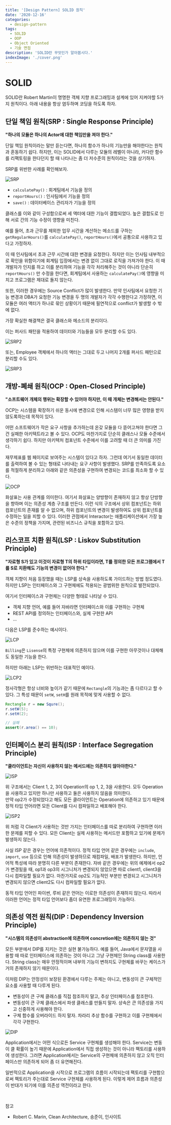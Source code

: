 ```yaml
---
title: '[Design Pattern] SOLID 원칙'
date: '2020-12-16'
categories:
  - design-pattern
tags:
  - SOLID
  - OOP
  - Object Oriented
  - 기술 면접
description: 'SOLID란 무엇인가 알아봅시다.'
indexImage: './cover.png'
---
```


# SOLID  

SOLID란 Robert Martin이 명명한 객체 지향 프로그래밍과 설계에 있어 지켜야할 5가지 원칙이다.
아래 내용을 항상 염두하며 코딩을 하도록 하자.

## 단일 책임 원칙(SRP : Single Response Principle)  

**"하나의 모듈은 하나의 Actor에 대한 책임만을 져야 한다."**

단일 책임 원칙이라는 말만 듣는다면, 하나의 함수가 하나의 기능만을 해야한다는 원칙과 혼동하기 쉽다. 하지만, 이는 SOLID에서 다루는 모듈의 레벨이 아니라, 커다란 함수를 리팩토링을 한다던지 할 때 나타나는 좀 더 저수준의 원칙이라는 것을 상기하자. 

SRP를 위반한 사례를 확인해보자.

![SRP](./SRP.png) 

- ```calculatePay()``` : 회계팀에서 기능을 정의
- ```reportHours()``` : 인사팀에서 기능을 정의
- ```save()``` : 데이터베이스 관리자가 기능을 정의

클래스를 이와 같이 구성함으로써 세 액터에 대한 기능이 결합되었다. 
높은 결합도로 인해 서로 간의 기능 수정이 영향을 미친다. 

예를 들어, 초과 근무를 제외한 업무 시간을 계산하는 메소드를 구하는 ```getRegularHours()```를 
```calculatePay()```, ```reportHours()```에서 공통으로 사용하고 있다고 가정하자.  

이 때 인사팀에서 초과 근무 시간에 대한 변경을 요청한다. 
하지만 이는 인사팀 내부적으로 확인을 위함이기에 회계팀 입장에서는 변경 없이 그대로 로직을 가져가야 한다. 
이 때 개발자가 인지를 하고 이를 분리하여 기능을 각각 처리해주는 것이 아니라 
단순히 ```reportHours()``` 만 수정을 한다면, 회계팀에서 사용하는 ```calculatePay()```에 영향을 미치고 프로그램은 제대로 돌지 않는다. 

또한, 이러한 경우에는 Source Conflict가 많이 발생한다. 
만약 인사팀에서 요청한 기능 변경과 DBA가 요청한 기능 변경을 두 명의 개발자가 각각 수행한다고 가정하면, 
이 모듈은 여러 액터가 하나로 묶인 상황이기 때문에 필연적으로 conflict가 발생할 수 밖에 없다.

가장 확실한 해결책은 결국 클래스와 메소드의 분리이다. 

이는 퍼사드 패턴을 적용하여 데이터와 기능들을 모두 분리할 수도 있다.

![SRP2](./SRP2.png) 

또는, Employee 객체에서 하나의 액터는 그대로 두고 나머지 2개를 퍼사드 패턴으로 분리할 수도 있다.

![SRP3](./SRP3.png) 

## 개방-폐쇄 원칙(OCP : Open-Closed Principle)  

**"소프트웨어 개체의 행위는 확장할 수 있어야 하지만, 이 때 개체는 변경해서는 안된다."**  

OCP는 시스템을 확장하기 쉬운 동시에 변경으로 인해 시스템이 너무 많은 영향을 받지 않도록하는데 목적이 있다.  

어떤 소프트웨어가 작은 요구 사항을 추가하는데 온갖 모듈을 다 뜯어고쳐야 한다면 그건 실패한 아키텍트라고 볼 수 있다. 
OCP도 마찬가지로 단순히 클래스나 모듈 수준에서 생각하기 쉽다. 
하지만 아키텍처 컴포넌트 수준에서 이를 고려할 때 더 큰 의미를 가진다. 

재무제표를 웹 페이지로 보여주는 시스템이 있다고 하자. 
그런데 여기서 동일한 데이터를 출력하여 볼 수 있는 형태로 나타내는 요구 사항이 발생했다. 
SRP를 만족하도록 요소를 적절하게 분리하고 아래와 같은 의존성을 구현하여 변경되는 코드를 최소화 할 수 있다.

![OCP](./OCP.png)  

화살표는 사용 관계를 의미한다. 
여기서 화살표는 양방향이 존재하지 않고 항상 단방향을 향하며 이는 의존성 계층 구조를 만든다.
이런 식의 구조에서 상위 컴포넌트는 하위 컴포넌트의 존재를 알 수 없으며, 
하위 컴포넌트의 변경이 발생하여도 상위 컴포넌트를 수정하는 일을 피할 수 있다. 
이러한 관점에서 Interactor는 애플리케이션에서 가장 높은 수준의 정책을 가지며, 
관련된 비즈니스 규칙을 포함하고 있다. 

## 리스코프 치환 원칙(LSP : Liskov Substitution Principle)  

**"자료형 S가 있고 이것이 자료형 T의 하위 타입이라면, T를 정의한 모든 프로그램에서 T를 S로 치환해도 기능의 변경이 없어야 한다."**

객체 지향이 처음 등장했을 때는 LSP를 상속을 사용하도록 가이드하는 방법 정도였다. 
하지만 LSP는 인터페이스와 그 구현체에도 적용되는 광범위한 원칙으로 발전되었다. 

여기서 인터페이스과 구현체는 다양한 형태로 나타날 수 있다. 
- 객체 지향 언어, 예를 들어 자바라면 인터페이스와 이를 구현하는 구현체
- REST API를 정의하는 인터페이스와, 실제 구현한 API
- ...

다음은 LSP를 준수하는 예시이다. 

![LCP](./LSP.png)  

```Billing```은 ```Lisense```의 특정 구현체에 의존하지 않으며 이를 구현한 아무것이나 대체해도 동일한 기능을 한다. 

하지만 아래는 LSP는 위반하는 대표적인 예이다.

![LCP2](./LSP2.png)  

정사각형은 항상 너비와 높이가 같기 때문에 ```Rectangle```의 기능과는 좀 다르다고 할 수 있다. 
그 특성 때문이 ```setW```, ```setH```를 원래 목적에 맞게 사용할 수 없다. 

``` java
Rectangle r = new Squre();
r.setW(5);
r.setH(2);

// 실패
assert(r.area() == 10);
```

## 인터페이스 분리 원칙(ISP : Interface Segregation Principle)  

**"클라이언트는 자신이 사용하지 않는 메서드에는 의존하지 않아야한다."**  

![ISP](./ISP.png)  

위 구조에서는 Client 1, 2, 3이 Operation의 op 1, 2, 3을 사용한다. 
모두 Operation을 사용하고 있지만 하나만 사용하고 둘은 사용하지 않음을 의미한다.  
만약 op2가 수정되었다고 해도 모든 클라이언트는 Operation에 의존하고 있기 때문에 
정적 타입 언어라면 모든 Client를 다시 컴파일하고 배포해야 한다. 

![ISP2](./ISP2.png)  

위 처럼 각 Client가 사용하는 것만 가지는 인터페이스를 따로 분리하여 구현하면 이러한 문제를 피할 수 있다. 
모든 Client는 실제 사용하는 메서드만 포함하고 있기에 문제가 발생하지 않는다. 

사실 ISP 같은 경우는 언어에 의존적이다. 
정적 타입 언어 같은 경우에는 ```include```, ```import```, ```use``` 등으로 인해 의존성이 발생하므로 재컴파일, 배포가 발생한다. 
하지만, 언어적 특성에 따라 분명히 다른 부분이 존재한다. 
자바 같은 경우에는 위의 예제에서 op2가 변경됬을 때, op1과 op3의 시그니처가 변경되지 않았으면 따로 client1, client3을 다시 컴파일할 필요가 없다.
마찬가지로 op2도 기능적인 부분만 변경되고 시그니처가 변경되지 않으면 client2도 다시 컴파일할 필요가 없다. 

동적 타입 언어인 파이썬, 루비 같은 언어는 이로한 의존성이 존재하지 않는다. 
따라서 이러한 언어는 정적 타입 언어보다 좀더 유연한 프로그래밍이 가능하다. 

## 의존성 역전 원칙(DIP : Dependency Inversion Principle)   

**"시스템의 의존성이 abstraction에 의존하며 concretion에는 의존하지 않는 것"**  

모든 부분에서 DIP를 지키는 것은 실현 불가능하다. 
예를 들어, Java에서 문자열을 사용할 때 따로 인터페이스에 의존하는 것이 아니고 그냥 구현체인 String class를 사용한다. 
String class는 매우 안정적이며 내부의 기능이 변하지도 구현체를 바꾸는 케이스가 거의 존재하지 않기 때문이다. 

이처럼 DIP는 안정성이 보장된 환경에서 다루는 주제는 아니고, 
변동성이 큰 구체적인 요소를 사용할 때 다루게 된다. 

- 변동성이 큰 구체 클래스를 직접 참조하지 말고, 추상 인터페이스를 참조한다. 
- 변동성이 큰 구체 클래스에서 파생 클래스를 만들지 말자. 상속은 큰 의존성을 가지고 신중하게 사용해야 한다.
- 구체 함수를 오버라이드 하지 말자. 차라리 추상 함수를 구현하고 이를 구현체에서 각각 구현한다. 

![DIP](./DIP.png)  

Application에서는 어떤 식으로든 Service 구현체를 생성해야 한다. 
Service는 변동이 클 확률이 높기 때문에 Application에서 직접 생성하는 것이 아니라 팩토리를 사용하여 생성한다. 
그러면 Application에서는 Service의 구현체에 의존하지 않고 오직 인터페이스만 의존하게 되어 좀 더 유연해진다. 

일반적으로 Application을 시작으로 프로그램의 흐름이 시작되는데 
팩토리를 구현함으로써 팩토리가 주는대로 Service 구현체를 사용하게 된다. 
이렇게 제어 흐름과 의존성이 반대가 되기에 이를 의존성 역전이라고 한다.  

<br/>

참고
- Robert C. Marin, Clean Architecture, 송준이, 인사이트